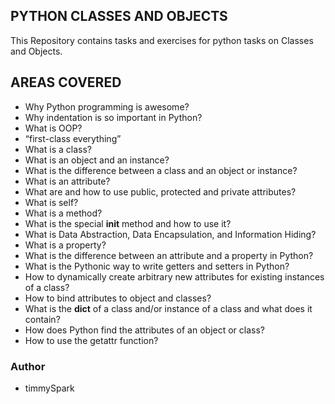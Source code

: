 ## PYTHON CLASSES AND OBJECTS

 This Repository contains tasks and exercises for python tasks on Classes and Objects.
	
## AREAS COVERED

- Why Python programming is awesome?
- Why indentation is so important in Python?
- What is OOP?
- “first-class everything”
- What is a class?
- What is an object and an instance?
- What is the difference between a class and an object or instance?
- What is an attribute?
- What are and how to use public, protected and private attributes?
- What is self?
- What is a method?
- What is the special __init__ method and how to use it?
- What is Data Abstraction, Data Encapsulation, and Information Hiding?
- What is a property?
- What is the difference between an attribute and a property in Python?
- What is the Pythonic way to write getters and setters in Python?
- How to dynamically create arbitrary new attributes for existing instances of a class?
- How to bind attributes to object and classes?
- What is the __dict__ of a class and/or instance of a class and what does it contain?
- How does Python find the attributes of an object or class?
- How to use the getattr function?

### Author
- timmySpark

